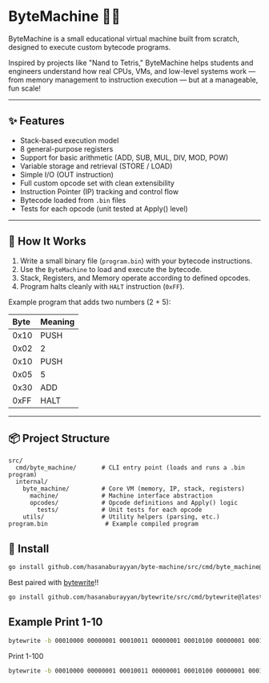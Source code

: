 # ByteMachine 🧠💾

ByteMachine is a small educational virtual machine built from scratch, designed to execute custom bytecode programs.

Inspired by projects like "Nand to Tetris," ByteMachine helps students and engineers understand how real CPUs, VMs, and low-level systems work — from memory management to instruction execution — but at a manageable, fun scale!

---

## ✨ Features

- Stack-based execution model
- 8 general-purpose registers
- Support for basic arithmetic (ADD, SUB, MUL, DIV, MOD, POW)
- Variable storage and retrieval (STORE / LOAD)
- Simple I/O (OUT instruction)
- Full custom opcode set with clean extensibility
- Instruction Pointer (IP) tracking and control flow
- Bytecode loaded from `.bin` files
- Tests for each opcode (unit tested at Apply() level)

---

## 🚀 How It Works

1. Write a small binary file (`program.bin`) with your bytecode instructions.
2. Use the `ByteMachine` to load and execute the bytecode.
3. Stack, Registers, and Memory operate according to defined opcodes.
4. Program halts cleanly with `HALT` instruction (`0xFF`).

Example program that adds two numbers (2 + 5):

| Byte | Meaning |
|:---|:---|
| 0x10 | PUSH |
| 0x02 | 2 |
| 0x10 | PUSH |
| 0x05 | 5 |
| 0x30 | ADD |
| 0xFF | HALT |

---

## 📦 Project Structure

```plaintext
src/
  cmd/byte_machine/       # CLI entry point (loads and runs a .bin program)
  internal/
    byte_machine/         # Core VM (memory, IP, stack, registers)
      machine/            # Machine interface abstraction
      opcodes/            # Opcode definitions and Apply() logic
        tests/            # Unit tests for each opcode
    utils/                # Utility helpers (parsing, etc.)
program.bin                # Example compiled program
```

## 🚀 Install

```bash
go install github.com/hasanaburayyan/byte-machine/src/cmd/byte_machine@latest
```

Best paired with [bytewrite](https://github.com/hasanaburayyan/bytewrite)!!

```bash
go install github.com/hasanaburayyan/bytewrite/src/cmd/bytewrite@latest
```

## Example Print 1-10
```bash
bytewrite -b 00010000 00000001 00010011 00000001 00010100 00000001 00010000 00001010 00100100 00010111 00010110 00010100 00000001 00000001 00010000 00000001 00110000 00010011 00000001 00010101 00000100 11111111 | byte_machine
```

Print 1-100
```bash
bytewrite -b 00010000 00000001 00010011 00000001 00010100 00000001 00010000 01100100 00100100 00010111 00010110 00010100 00000001 00000001 00010000 00000001 00110000 00010011 00000001 00010101 00000100 11111111 | byte_machine
```

